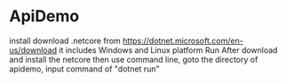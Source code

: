 # ApiDemo
install
download .netcore from https://dotnet.microsoft.com/en-us/download
it includes Windows and Linux platform
Run
After download and install the netcore then
use command line,
goto the directory of apidemo, 
input command of "dotnet run" 
